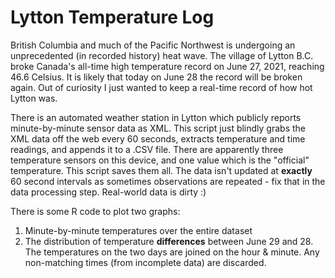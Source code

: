 Lytton Temperature Log
=======================

British Columbia and much of the Pacific Northwest is undergoing an unprecedented
(in recorded history) heat wave.  The village of Lytton B.C. broke Canada's all-time
high temperature record on June 27, 2021, reaching 46.6 Celsius.  It is likely that
today on June 28 the record will be broken again.  Out of curiosity I just wanted
to keep a real-time record of how hot Lytton was.  

There is an automated weather station in
Lytton which publicly reports minute-by-minute sensor data as XML.
This script just blindly grabs the XML data off the web every 60 seconds, extracts
temperature and time readings, and appends it to a .CSV file.
There are apparently three temperature sensors on this device, and one value which 
is the "official" temperature.  This script saves them all.
The data isn't updated at **exactly** 60 second intervals as sometimes
observations are repeated - fix that in the data processing step.  Real-world data is dirty :)

There is some R code to plot two graphs:

1. Minute-by-minute temperatures over the entire dataset
2. The distribution of temperature **differences** between June 29 and 28. The temperatures on the two
   days are joined on the hour & minute. Any non-matching times (from incomplete data) are discarded.

